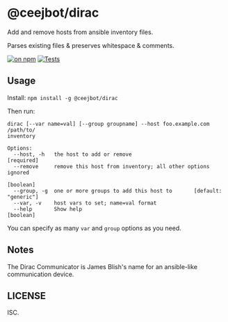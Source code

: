 # @ceejbot/dirac

Add and remove hosts from ansible inventory files.

Parses existing files & preserves whitespace & comments.

[![on npm](http://img.shields.io/ceejbot/v/@ceejbot%2Fdirac.svg?style=flat)](https://www.npmjs.org/package/@ceejbot%2Fdirac)  [![Tests](http://img.shields.io/travis/ceejbot/dirac.svg?style=flat)](http://travis-ci.org/ceejbot/dirac)  
## Usage

Install: `npm install -g @ceejbot/dirac`

Then run:

```
dirac [--var name=val] [--group groupname] --host foo.example.com /path/to/
inventory

Options:
  --host, -h   the host to add or remove                              [required]
  --remove     remove this host from inventory; all other options ignored
                                                                       [boolean]
  --group, -g  one or more groups to add this host to       [default: "generic"]
  --var, -v    host vars to set; name=val format
  --help       Show help                                               [boolean]
```

You can specify as many `var` and `group` options as you need.

## Notes

The Dirac Communicator is James Blish's name for an ansible-like communication device.

## LICENSE

ISC.
